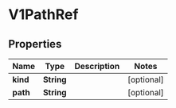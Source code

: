

# V1PathRef

## Properties

Name | Type | Description | Notes
------------ | ------------- | ------------- | -------------
**kind** | **String** |  |  [optional]
**path** | **String** |  |  [optional]



